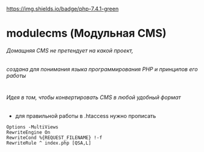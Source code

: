 https://img.shields.io/badge/php-7.4.1-green

# modulecms (Модульная CMS)
###### Домащняя CMS не претендует на какой проект, 
###### создана для понимания языка программирования PHP и принципов его работы 
#
###### Идея в том, чтобы конвертировать CMS в любой удобный формат

- для правильной работы в .htaccess нужно прописать 

```
Options -MultiViews
RewriteEngine On
RewriteCond %{REQUEST_FILENAME} !-f
RewriteRule ^ index.php [QSA,L]
```

